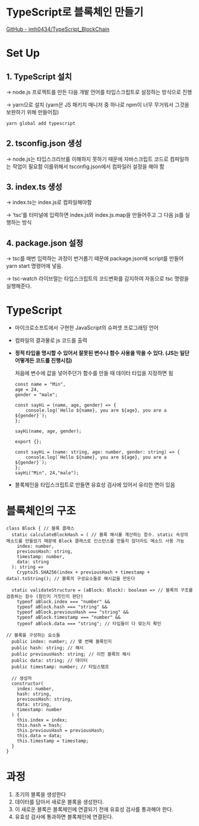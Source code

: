 # TypeScript로 블록체인 만들기

[GitHub - jmh0434/TypeScript_BlockChain](https://github.com/jmh0434/TypeScript_BlockChain.git)

# Set Up

## 1. TypeScript 설치

→ node.js 프로젝트를 만든 다음 개발 언어를 타입스크립트로 설정하는 방식으로 진행

→ yarn으로 설치 (yarn은 JS 패키지 매니저 중 하나로 npm이 너무 무거워서 그것을 보완하기 위해 만들어짐)

```bash
yarn global add typescript
```

## 2. tsconfig.json 생성

→ node.js는 타입스크리브를 이해하지 못하기 때문에 자바스크립트 코드로 컴파일하는 작업이 필요함 이를위해서 tsconfig.json에서 컴파일러 설정을 해야 함

## 3. index.ts 생성

→ index.ts는 index.js로 컴파일해야함

→ ‘tsc’를 터미널에 입력하면 index.js와 index.js.map을 만들어주고 그 다음 js를 실행하는 방식

## 4. package.json 설정

→ tsc를 매번 입력하는 과정이 번거롭기 때문에 package.json에 script를 만들어 yarn start 명령어에 넣음.

→ tsc-watch 라이브럴는 타입스크립트의 코드변화를 감지하여 자동으로 tsc 명령을 실행해준다.

# TypeScript

- 마이크로소프트에서 구현한 JavaScript의 슈퍼셋 프로그래밍 언어
- 컴파일의 결과물로 js 코드를 출력
- **정적 타입을 명시할 수 있어서 잘못된 변수나 함수 사용을 막을 수 있다. (JS는 일단 어떻게든 코드를 진행시킴)**
    
    처음에 변수에 값을 넣어주던가 함수를 만들 때 데이터 타입을 지정하면 됨
    
    ```tsx
    const name = "Min",
    age = 24,
    gender = "male";
    
    const sayHi = (name, age, gender) => {
        console.log(`Hello ${name}, you are ${age}, you are a ${gender}`);
    };
    
    sayHi(name, age, gender);
    
    export {};
    
    const sayHi = (name: string, age: number, gender: string) => {
    	console.log(`Hello ${name}, you are ${age}, you are a ${gender}`);
    };
    sayHi("Min", 24,"male");
    ```
    
- 블록체인을 타입스크립트로 만들면 유효성 검사에 있어서 유리한 면이 있음

# 블록체인의 구조

```tsx
class Block { // 블록 클래스
  static calculateBlockHash = ( // 블록 해시를 계산하는 함수. static 속성의 메소드를 만들었기 때문에 Block 클래스로 인스턴스를 만들지 않더라도 메소드 사용 가능
    index: number,
    previousHash: string,
    timestamp: number,
    data: string
  ): string => 
    CryptoJS.SHA256(index + previousHash + timestamp + data).toString(); // 블록의 구성요소들로 해시값을 만든다

  static validateStructure = (aBlock: Block): boolean => // 블록의 구조를 검증하는 함수 (참인지 거짓인지 판단)
    typeof aBlock.index === "number" &&
    typeof aBlock.hash === "string" &&
    typeof aBlock.previousHash === "string" &&
    typeof aBlock.timestamp === "number" &&
    typeof aBlock.data === "string"; // 타입들이 다 맞는지 확인

// 블록을 구성하는 요소들
  public index: number; // 몇 번째 블록인지
  public hash: string; // 해시
  public previousHash: string; // 이전 블록의 해시
  public data: string; // 데이터
  public timestamp: number; // 타임스탬프

  // 생성자
  constructor(
    index: number,
    hash: string,
    previousHash: string,
    data: string,
    timestamp: number
  ) {
    this.index = index;
    this.hash = hash;
    this.previousHash = previousHash;
    this.data = data;
    this.timestamp = timestamp;
  }
}
```

 

# 과정

1. 초기의 블록을 생성한다
2. 데이터를 담아서 새로운 블록을 생성한다.
3. 이 새로운 블록은 블록체인에 연결되기 전에 유효성 검사를 통과해야 한다.
4. 유효성 검사에 통과하면 블록체인에 연결된다.